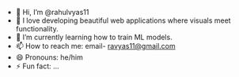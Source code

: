 - 👋 Hi, I’m @rahulvyas11
- 👀 I love developing beautiful web applications where visuals meet functionality.
- 🌱 I’m currently learning how to train ML models.
- 📫 How to reach me: email- ravyas11@gmail.com
- 😄 Pronouns: he/him
- ⚡ Fun fact: ...

<!---
rahulvyas11/rahulvyas11 is a ✨ special ✨ repository because its `README.md` (this file) appears on your GitHub profile.
You can click the Preview link to take a look at your changes.
--->
